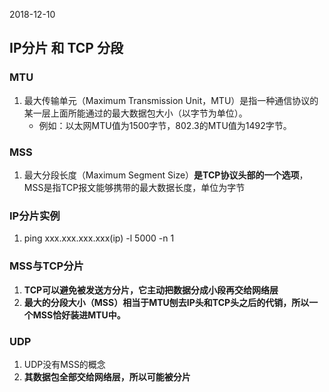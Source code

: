 2018-12-10

## IP分片 和 TCP 分段

### MTU
1. 最大传输单元（Maximum Transmission Unit，MTU）是指一种通信协议的某一层上面所能通过的最大数据包大小（以字节为单位）。 
   - 例如：以太网MTU值为1500字节，802.3的MTU值为1492字节。

### MSS
1. 最大分段长度（Maximum Segment Size）**是TCP协议头部的一个选项**，MSS是指TCP报文能够携带的最大数据长度，单位为字节

### IP分片实例
1. ping xxx.xxx.xxx.xxx(ip) -l 5000 -n 1

### MSS与TCP分片
1. **TCP可以避免被发送方分片，它主动把数据分成小段再交给网络层**
2. **最大的分段大小（MSS）相当于MTU刨去IP头和TCP头之后的代销，所以一个MSS恰好装进MTU中。**

### UDP
1. UDP没有MSS的概念
2. **其数据包全部交给网络层，所以可能被分片**